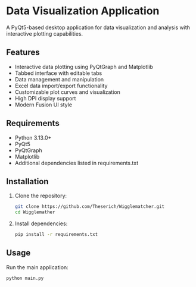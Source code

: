 # Data Visualization Application

A PyQt5-based desktop application for data visualization and analysis with interactive plotting capabilities.

## Features

- Interactive data plotting using PyQtGraph and Matplotlib
- Tabbed interface with editable tabs
- Data management and manipulation
- Excel data import/export functionality
- Customizable plot curves and visualization
- High DPI display support
- Modern Fusion UI style

## Requirements

- Python 3.13.0+
- PyQt5
- PyQtGraph
- Matplotlib
- Additional dependencies listed in requirements.txt

## Installation

1. Clone the repository:
   ```bash
   git clone https://github.com/Theserich/Wigglematcher.git
   cd Wigglemather
   ```

2. Install dependencies:
   ```bash
   pip install -r requirements.txt
   ```

## Usage

Run the main application:
```bash
python main.py
```